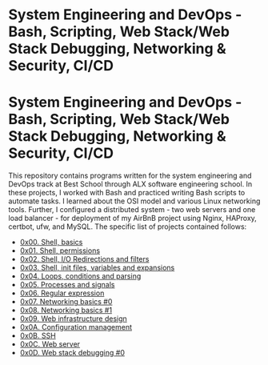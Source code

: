  # System Engineering and DevOps - Bash, Scripting, Web Stack/Web Stack Debugging, Networking & Security, CI/CD
# System Engineering and DevOps - Bash, Scripting, Web Stack/Web Stack Debugging, Networking & Security, CI/CD

This repository contains programs written for the system engineering and DevOps
track at Best School through ALX software engineering school. In these projects, I worked with Bash and practiced
writing Bash scripts to automate tasks. I learned about the OSI model and
various Linux networking tools. Further, I configured a distributed system -
two web servers and one load balancer - for deployment of my AirBnB project
using Nginx, HAProxy, certbot, ufw, and MySQL. The specific list of projects
contained follows:

* [0x00. Shell, basics](./0x00-shell_basics)
* [0x01. Shell, permissions](./0x01-shell_permissions)
* [0x02. Shell, I/O Redirections and filters](./0x02-shell_redirections)
* [0x03. Shell, init files, variables and expansions](./0x03-shell_variables_expansions)
* [0x04. Loops, conditions and parsing](./0x04-loops_conditions_and_parsing)
* [0x05. Processes and signals](./0x05-processes_and_signals)
* [0x06. Regular expression](./0x06-regular_expressions)
* [0x07. Networking basics #0](./0x07-networking_basics)
* [0x08. Networking basics #1](./0x08-networking_basics_2)
* [0x09. Web infrastructure design](./0x09-web_infrastructure_design
)
* [0x0A. Configuration management](./0x0A-configuration_management)
* [0x0B. SSH](./0x0B-ssh)
* [0x0C. Web server](./0x0C-web_server)
* [0x0D. Web stack debugging #0](./0x0D-web_stack_debugging_0)
